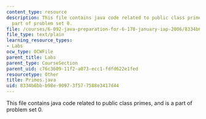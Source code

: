 ```yaml
---
content_type: resource
description: This file contains java code related to public class primes, and is a
  part of problem set 0.
file: /courses/6-092-java-preparation-for-6-170-january-iap-2006/8334b6bbb98e90973f577588e3417d44_Primes.java
file_type: text/plain
learning_resource_types:
- Labs
ocw_type: OCWFile
parent_title: Labs
parent_type: CourseSection
parent_uid: c76c3609-11f2-a073-ecc1-fdfd622e1fed
resourcetype: Other
title: Primes.java
uid: 8334b6bb-b98e-9097-3f57-7588e3417d44
---
```

This file contains java code related to public class primes, and is a part of problem set 0.

